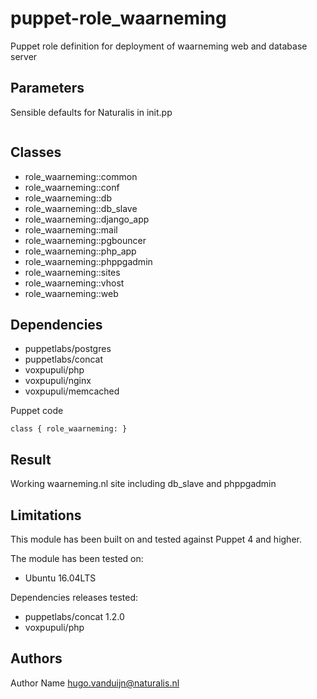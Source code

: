 puppet-role_waarneming
===================

Puppet role definition for deployment of waarneming web and database server

Parameters
-------------
Sensible defaults for Naturalis in init.pp

```

```


Classes
-------------
- role_waarneming::common
- role_waarneming::conf
- role_waarneming::db
- role_waarneming::db_slave
- role_waarneming::django_app
- role_waarneming::mail
- role_waarneming::pgbouncer
- role_waarneming::php_app
- role_waarneming::phppgadmin
- role_waarneming::sites
- role_waarneming::vhost
- role_waarneming::web



Dependencies
-------------
- puppetlabs/postgres
- puppetlabs/concat
- voxpupuli/php
- voxpupuli/nginx
- voxpupuli/memcached



Puppet code
```
class { role_waarneming: }
```
Result
-------------
Working waarneming.nl site including db_slave and phppgadmin


Limitations
-------------
This module has been built on and tested against Puppet 4 and higher.

The module has been tested on:
- Ubuntu 16.04LTS

Dependencies releases tested: 
- puppetlabs/concat 1.2.0
- voxpupuli/php




Authors
-------------
Author Name <hugo.vanduijn@naturalis.nl>

